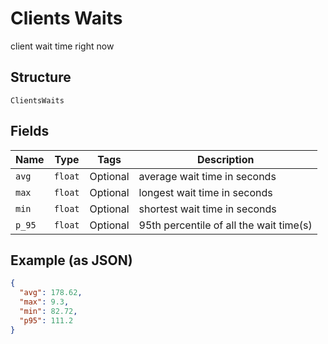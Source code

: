 
# Clients Waits

client wait time right now

## Structure

`ClientsWaits`

## Fields

| Name | Type | Tags | Description |
|  --- | --- | --- | --- |
| `avg` | `float` | Optional | average wait time in seconds |
| `max` | `float` | Optional | longest wait time in seconds |
| `min` | `float` | Optional | shortest wait time in seconds |
| `p_95` | `float` | Optional | 95th percentile of all the wait time(s) |

## Example (as JSON)

```json
{
  "avg": 178.62,
  "max": 9.3,
  "min": 82.72,
  "p95": 111.2
}
```

